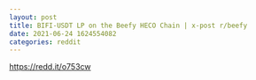 ```yaml
--- 
layout: post 
title: BIFI-USDT LP on the Beefy HECO Chain | x-post r/beefy 
date: 2021-06-24 1624554082 
categories: reddit 
--- 
```

https://redd.it/o753cw